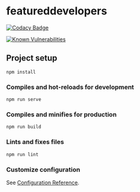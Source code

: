 # featureddevelopers

[![Codacy Badge](https://app.codacy.com/project/badge/Grade/8467181e9ff14b87b1605374640957e2)](https://www.codacy.com/gh/sagajayakumar/FeaturedDeveloperVue/dashboard?utm_source=github.com&amp;utm_medium=referral&amp;utm_content=sagajayakumar/FeaturedDeveloperVue&amp;utm_campaign=Badge_Grade)

[![Known Vulnerabilities](https://snyk.io/test/github/sagajayakumar/FeaturedDeveloperVue/badge.svg)](https://snyk.io/test/github/sagajayakumar/FeaturedDeveloperVue)



## Project setup
```
npm install
```

### Compiles and hot-reloads for development
```
npm run serve
```

### Compiles and minifies for production
```
npm run build
```

### Lints and fixes files
```
npm run lint
```

### Customize configuration
See [Configuration Reference](https://cli.vuejs.org/config/).
